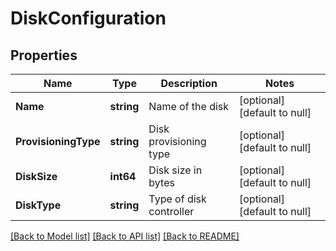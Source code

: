 # DiskConfiguration

## Properties
Name | Type | Description | Notes
------------ | ------------- | ------------- | -------------
**Name** | **string** | Name of the disk | [optional] [default to null]
**ProvisioningType** | **string** | Disk provisioning type | [optional] [default to null]
**DiskSize** | **int64** | Disk size in bytes | [optional] [default to null]
**DiskType** | **string** | Type of disk controller | [optional] [default to null]

[[Back to Model list]](../README.md#documentation-for-models) [[Back to API list]](../README.md#documentation-for-api-endpoints) [[Back to README]](../README.md)

